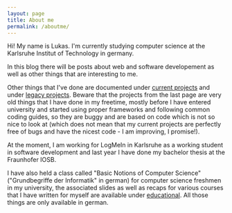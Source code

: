 ```yaml
---
layout: page
title: About me
permalink: /aboutme/
---
```


Hi! My name is Lukas. I'm currently studying computer science at the 
Karlsruhe Institut of Technology in germany. 

In this blog there will be posts about web and software developement
as well as other things that are interesting to me. 

Other things that I've done are documented under 
[current projects](/current/)
and under
[legacy projects](/legacy/).
Beware that the projects from the last page are very old things that 
I have done in my freetime, mostly before I have entered university 
and started using proper frameworks and following common coding 
guides, so they are buggy and are based on code which is not so nice
to look at (which does not mean that my current projects are perfectly
free of bugs and have the nicest code - I am improving, I promise!).

At the moment, I am working for LogMeIn in Karlsruhe as a working student in
software development and last year I have done my bachelor thesis at the Fraunhofer
IOSB.

I have also held a class called "Basic Notions of Computer Science" 
("Grundbegriffe der Informatik" in german) for computer science freshmen 
in my university, the associated slides as well as recaps for various
courses that I have written for myself are available under 
[educational](/edu/).
All those things are only available in german.